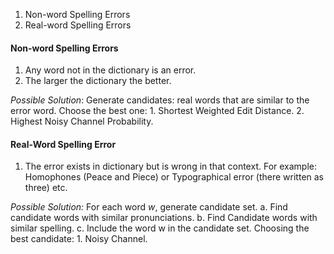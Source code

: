 1. Non-word Spelling Errors
2. Real-word Spelling Errors

#### Non-word Spelling Errors
1. Any word not in the dictionary is an error.
2. The larger the dictionary the better.

*Possible Solution*:
Generate candidates: real words that are similar to the error word.
Choose the best one:
		1. Shortest Weighted Edit Distance.
		2. Highest Noisy Channel Probability.


#### **Real-Word Spelling Error**
1. The error exists in dictionary but is wrong in that context. For example:  Homophones (Peace and Piece) or Typographical error (there written as three) etc.

*Possible Solution:*
For each word $w$, generate candidate set.
a. Find candidate words with similar pronunciations.
b. Find Candidate words with similar spelling.
c. Include the word w in the candidate set.
Choosing the best candidate:
		1. Noisy Channel.

